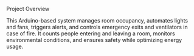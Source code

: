 Project Overview

This Arduino-based system manages room occupancy, automates lights and fans, triggers alerts, and controls emergency exits and ventilators in case of fire. It counts people entering and leaving a room, monitors environmental conditions, and ensures safety while optimizing energy usage.
